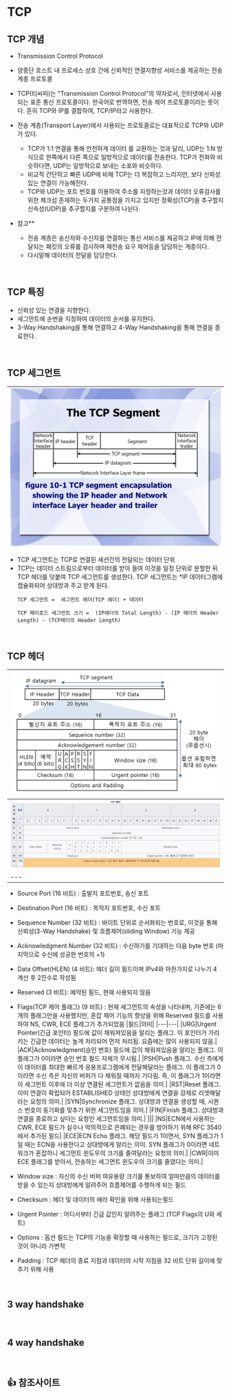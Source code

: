 # TCP

## TCP 개념
- Transmission Control Protocol
- 양종단 호스트 내 프로세스 상호 간에 신뢰적인 연결지향성 서비스를 제공하는 전송 계층 프로토콜
- TCP(티씨피)는 "Transmission Control Protocol"의 약자로서, 인터넷에서 사용되는 표준 통신 프로토콜이다. 한국어로 번역하면, 전송 제어 프로토콜이라는 뜻이다. 흔히 TCP와 IP를 결합하여, TCP/IP라고 사용한다. 
- 전송 계층(Transport Layer)에서 사용되는 프로토콜로는 대표적으로 TCP와 UDP가 있다.
  - TCP가 1:1 연결을 통해 안전하게 데이터 를 교환하는 것과 달리, UDP는 1:N 방식으로 한쪽에서 다른 쪽으로 일방적으로 데이터를 전송한다. TCP가 전화와 비슷하다면, UDP는 일방적으로 보내는 소포와 비슷하다.
  - 비교적 간단하고 빠른 UDP에 비해 TCP는 더 복잡하고 느리지만, 보다 신뢰성있는 연결이 가능해진다.
  - TCP와 UDP는 포트 번호를 이용하여 주소를 지정하는것과 데이터 오류검사를 위한 체크섬 존재하는 두가지 공통점을 가지고 있지만 정확성(TCP)을 추구할지 신속성(UDP)을 추구할지를 구분하여 나뉜다.

- 참고**
  - 전송 계층은 송신자와 수신자를 연결하는 통신 서비스를 제공하고 IP에 의해 전달되는 패킷의 오류를 검사하며 재전송 요구 제어등을 담당하는 계층이다.
  - 다시말해 데이터의 전달을 담당한다.

<br/>

## TCP 특징
- 신뢰성 있는 연결을 지향한다.
- 세그먼트에 순번을 지정하여 데이터의 순서를 유지한다.
- 3-Way Handshaking을 통해 연결하고 4-Way Handshaking을 통해 연결을 종료한다.

<br/>

## TCP 세그먼트
|![TCP_segment](../Images/TCP_segment.jpg)|
|---|
- TCP 세그먼트는 TCP로 연결된 세션간의 전달되는 데이터 단위
- TCP는 데이터 스트림으로부터 데이터를 받아 들여 이것을 일정 단위로 분할한 뒤 TCP 헤더를 덧붙여 TCP 세그먼트를 생성한다. TCP 세그먼트는 *IP 데이터그램에 캡슐화되어 상대방과 주고 받게 된다.
  ```
  TCP 세그먼트 =  세그먼트 헤더(TCP 헤더) + 데이터
  ```
  ```
  TCP 페이로드 세그먼트 크기 =  (IP헤더의 Total Length) - (IP 헤더의 Header Length) - (TCP헤더의 Header Length)
  ```

<br/>

## TCP 헤더
|![TCP_header_1](../Images/TCP_header_1.png)|
|---|
|![TCP_header_2](../Images/TCP_header_2.jpg)|
|---|

- Source Port (16 비트) : 출발지 포트번호, 송신 포트
- Destination Port (16 비트) : 목적지 포트번호, 수신 포트
- Sequence Number (32 비트) : 바이트 단위로 순서화되는 번호로, 이것을 통해 신뢰성(3-Way Handshake) 및 흐름제어(sliding Window) 기능 제공
- Acknowledgment Number (32 비트) : 수신하기를 기대하는 다음 byte 번호 (마지막으로 수신에 성공한 번호의 +1)
- Data Offset(HLEN) (4 비트): 헤더 길이 필드이며 IPv4와 마찬가지로 나누기 4 계산 후 2진수로 작성됨
- Reserved (3 비트): 예약된 필드, 현재 사용되지 않음
- Flags(TCP 제어 플래그) (9 비트) : 현재 세그먼트의 속성을 나타내며, 기존에는 6개의 플래그만을 사용했지만, 혼잡 제어 기능의 향상을 위해 Reserved 필드를 사용하여 NS, CWR, ECE 플래그가 추가되었음
    |필드|의미|
    |---|---|
    |URG|Urgent Pointer(긴급 포인터) 필드에 값이 채워져있음을 알리는 플래그. 이 포인터가 가리키는 긴급한 데이터는 높게 처리되어 먼저 처리됨. 요즘에는 많이 사용되지 않음.|
    |ACK|Acknowledgment(승인 번호) 필드에 값이 채워져있음을 알리는 플래그. 이 플래그가 0이라면 승인 번호 필드 자체가 무시됨.|
    |PSH|Push 플래그. 수신 측에게 이 데이터를 최대한 빠르게 응용프로그램에게 전달해달라는 플래그. 이 플래그가 0이라면 수신 측은 자신의 버퍼가 다 채워질 때까지 기다림. 즉, 이 플래그가 1이라면 이 세그먼트 이후에 더 이상 연결된 세그먼트가 없음을 의미.|
    |RST|Reset 플래그. 이미 연결이 확립되어 ESTABLISHED 상태인 상대방에게 연결을 강제로 리셋해달라는 요청의 의미.|
    |SYN|Synchronize 플래그. 상대방과 연결을 생성할 때, 시퀀스 번호의 동기화를 맞추기 위한 세그먼트임을 의미.|
    |FIN|Finish 플래그. 상대방과 연결을 종료하고 싶다는 요청인 세그먼트임을 의미.|
    |||
    |NS|ECN에서 사용하는 CWR, ECE 필드가 실수나 악의적으로 은폐되는 경우를 방어하기 위해 RFC 3540에서 추가된 필드|
    |ECE|ECN Echo 플래그. 해당 필드가 1이면서, SYN 플래그가 1일 때는 ECN을 사용한다고 상대방에게 알리는 의미. SYN 플래그가 0이라면 네트워크가 혼잡하니 세그먼트 윈도우의 크기를 줄여달라는 요청의 의미.|
    |CWR|이미 ECE 플래그를 받아서, 전송하는 세그먼트 윈도우의 크기를 줄였다는 의미.|

- Window size : 자신의 수신 버퍼 여유용량 크기를 통보하여 얼마만큼의 데이터를 받을 수 있는지 상대방에게 알려주어 흐름제어를 수행하게 되는 필드
- Checksum : 헤더 및 데이터의 에러 확인을 위해 사용되는필드
- Urgent Pointer : 어디서부터 긴급 값인지 알려주는 플래그 (TCP Flags의 U와 세트)
- Options : 옵션 필드는 TCP의 기능을 확장할 때 사용하는 필드로, 크기가 고정된 것이 아니라 가변적
- Padding : TCP 헤더의 종료 지점과 데이터의 시작 지점을 32 비트 단위 길이에 맞추기 위해 사용

<br/>

## 3 way handshake 

<br/>

## 4 way handshake

<br/>

## 👍 참조사이트

